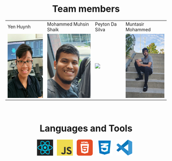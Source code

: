 <h1 align="center"> Team members </h1>

<table align="center">
  <tr>
    <td>Yen Huynh</td>
    <td>Mohammed Muhsin Shaik</td>
    <td>Peyton Da Silva</td>
    <td>Muntasir Mohammed</td>
  </tr>
  <tr>
    <td><img height="200" src="../images/peter.jpg"></td>
    <td><img height="200" src="../images/Muhsin.jpg"></td>
    <td><img height="200" src="../images/Peyton.jpg"></td>
    <td><img height="200" src="../images/Muntasir.jpg"></td>
  </tr>
</table>

<br>

<h1 align="center">Languages and Tools</h1>
<p align="center">
  <img height="50" src="../images/react.png"> &nbsp;
  <img height="50" src="../images/JavaScript.png"> &nbsp;
  <img height="50" src="../images/html.png"> &nbsp;
  <img height="50" src="../images/css.png"> &nbsp;
  <img height="50" src="../images/vscode.png"> &nbsp;
</p>
